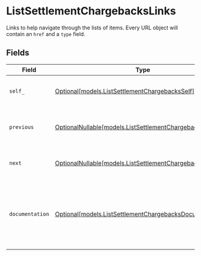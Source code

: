 # ListSettlementChargebacksLinks

Links to help navigate through the lists of items. Every URL object will contain an `href` and a `type` field.


## Fields

| Field                                                                                                          | Type                                                                                                           | Required                                                                                                       | Description                                                                                                    |
| -------------------------------------------------------------------------------------------------------------- | -------------------------------------------------------------------------------------------------------------- | -------------------------------------------------------------------------------------------------------------- | -------------------------------------------------------------------------------------------------------------- |
| `self_`                                                                                                        | [Optional[models.ListSettlementChargebacksSelf]](../models/listsettlementchargebacksself.md)                   | :heavy_minus_sign:                                                                                             | The URL to the current set of items.                                                                           |
| `previous`                                                                                                     | [OptionalNullable[models.ListSettlementChargebacksPrevious]](../models/listsettlementchargebacksprevious.md)   | :heavy_minus_sign:                                                                                             | The previous set of items, if available.                                                                       |
| `next`                                                                                                         | [OptionalNullable[models.ListSettlementChargebacksNext]](../models/listsettlementchargebacksnext.md)           | :heavy_minus_sign:                                                                                             | The next set of items, if available.                                                                           |
| `documentation`                                                                                                | [Optional[models.ListSettlementChargebacksDocumentation]](../models/listsettlementchargebacksdocumentation.md) | :heavy_minus_sign:                                                                                             | In v2 endpoints, URLs are commonly represented as objects with an `href` and `type` field.                     |